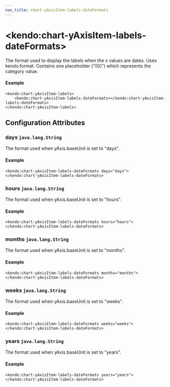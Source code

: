 ```yaml
---
nav_title: chart-yAxisItem-labels-dateFormats
---
```


# \<kendo:chart-yAxisItem-labels-dateFormats\>

The format used to display the labels when the x values are dates. Uses kendo.format. Contains one placeholder ("{0}") which represents the category value.

#### Example
    <kendo:chart-yAxisItem-labels>
        <kendo:chart-yAxisItem-labels-dateFormats></kendo:chart-yAxisItem-labels-dateFormats>
    </kendo:chart-yAxisItem-labels>

## Configuration Attributes

### days `java.lang.String`

The format used when yAxis.baseUnit is set to "days".

#### Example
    <kendo:chart-yAxisItem-labels-dateFormats days="days">
    </kendo:chart-yAxisItem-labels-dateFormats>

### hours `java.lang.String`

The format used when yAxis.baseUnit is set to "hours".

#### Example
    <kendo:chart-yAxisItem-labels-dateFormats hours="hours">
    </kendo:chart-yAxisItem-labels-dateFormats>

### months `java.lang.String`

The format used when yAxis.baseUnit is set to "months".

#### Example
    <kendo:chart-yAxisItem-labels-dateFormats months="months">
    </kendo:chart-yAxisItem-labels-dateFormats>

### weeks `java.lang.String`

The format used when yAxis.baseUnit is set to "weeks".

#### Example
    <kendo:chart-yAxisItem-labels-dateFormats weeks="weeks">
    </kendo:chart-yAxisItem-labels-dateFormats>

### years `java.lang.String`

The format used when yAxis.baseUnit is set to "years".

#### Example
    <kendo:chart-yAxisItem-labels-dateFormats years="years">
    </kendo:chart-yAxisItem-labels-dateFormats>

